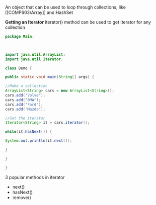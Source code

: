 An object that can be used to loop through collections, like [[COMP603/Array]] and HashSet

**Getting an Iterator**
iterator() method can be used to get Iterator for any collection

```Java
package Main;

  

import java.util.ArrayList;
import java.util.Iterator;

class Demo {

public static void main(String[] args) {

//Make a collection
ArrayList<String> cars = new ArrayList<String>();
cars.add("Volve");
cars.add("BMW");
cars.add("Ford");
cars.add("Mazda");

//Get the iterator
Iterator<String> it = cars.iterator();

while(it.hasNext()) {

System.out.println(it.next());

}

}

}
```

3 popular methods in iterator
- next()
- hasNext()
- remove()


